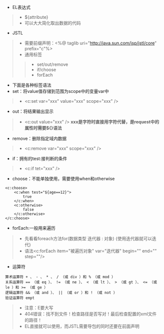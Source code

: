 *	EL表达式
>	*	${attribute}
>	*	可以大大简化取出数据的代码

*	JSTL
>	*	需要前缀声明：<%@ taglib uri="http://java.sun.com/jsp/jstl/core" prefix="c"%>
>	*	通用标签
>>	*	set/out/remove
>>	*	if/choose
>>	*	forEach

*	下面是各种标签语法
*	set：将value值存储到范围为scope中的变量var中
>	*	<c:set var="xxx" value="xxx" scope="xxx" />
*	out：将结果输出显示
>	*	<c:out value="xxx" /> **xxx是字符时直接用字符代替，是request中的属性时需要${}语法**
*	remove：删除指定域内数据
>	*	<c:remove var="xxx" scope="xxx" />
*	if：拥有的test:接判断的条件
>	*	<c:if tet="xxx" />
*	choose：不能单独使用，需要使用when和otherwise
```
<c:choose>
	<c:when test="${age==12}">
		true
	</c:when>
	<c:otherwise>
		false
	</c:otherwise>
</c:choose>
```
*	forEach:一般用来遍历
>	*	先看看foreach方法for(数据类型 迭代器 : 对象) {使用迭代器就可以迭代}
>	*	语法<c:forEach item="被遍历对象" var="迭代器" begin="" end="" step=""/>
*	运算符
```
算术运算符 + 、 - 、 * 、 / （或 div ）和 % （或 mod ） 
关系运算符 == （或 eq ）、 != （或 ne ）、 < （或 lt ）、 > （或 gt ）、 <= （或 le ）和 >= （或 ge ） 
逻辑运算符 && （或 and ）、 || （或 or ）和 ! （或 not ） 
验证运算符 empt
```
>	*	注意：E要大写
>	*	404错误：找不到文件！检查路径是否写对！最后检查配置的xml文件的路径！
>	*	EL直接就可以使用，而JSTL需要导包的同时还要在前面声明


